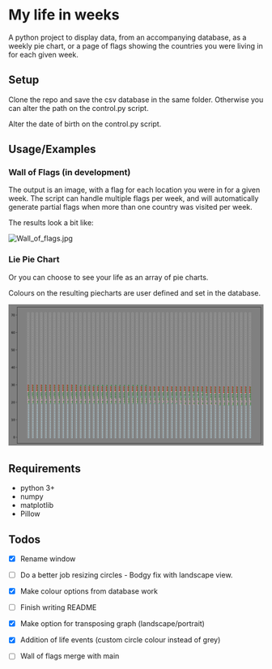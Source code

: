 # My life in weeks

A python project to display data, from an accompanying database, as a weekly pie chart, or a page of flags showing the countries you were living in for each given week.

## Setup

Clone the repo and save the csv database in the same folder. Otherwise you can alter the path on the control.py script.

Alter the date of birth on the control.py script.

## Usage/Examples

### Wall of Flags (in development)

The output is an image, with a flag for each location you were in for a given week. The script can handle multiple flags per week, and will automatically generate partial flags when more than one country was visited per week.

The results look a bit like:

![Wall_of_flags.jpg](/Users/ushhamilton/Documents/03_Programming/Python/Life_in_weeks/Images/Wall_of_flags.jpg)

### Lie Pie Chart

Or you can choose to see your life as an array of pie charts.

Colours on the resulting piecharts are user defined and set in the database.

![My_life_in_weeks](Images/My_life_in_weeks.png)

## Requirements

- python 3+
- numpy
- matplotlib
- Pillow

## Todos

- [x] Rename window

- [ ] Do a better job resizing circles  - Bodgy fix with landscape view.

- [x] Make colour options from database work

- [ ] Finish writing README

- [x] Make option for transposing graph (landscape/portrait)

- [x] Addition of life events (custom circle colour instead of grey)

- [ ] Wall of flags merge with main


